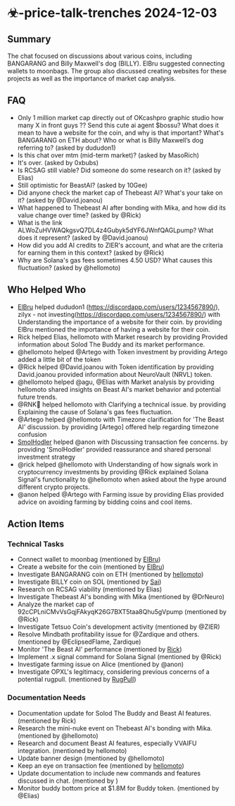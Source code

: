 # ☣-price-talk-trenches 2024-12-03

## Summary
The chat focused on discussions about various coins, including BANGARANG and Billy Maxwell's dog (BILLY). ElBru suggested connecting wallets to moonbags. The group also discussed creating websites for these projects as well as the importance of market cap analysis.

## FAQ
- Only 1 million market cap directly out of OKcashpro graphic studio how many X in front guys ??
Send this cute ai agent $bossu?
What does it mean to have a website for the coin, and why is that important? What's BANGARANG on ETH about? Who or what is Billy Maxwell’s dog referring to? (asked by dududon1)
- Is this chat over mtm (mid-term market)? (asked by MasoRich)
- It's over. (asked by 0xbubs)
- Is RCSAG still viable? Did someone do some research on it? (asked by Elias)
- Still optimistic for BeastAI? (asked by 10Gee)
- Did anyone check the market cap of Thebeast AI? What's your take on it? (asked by @David.joanou)
- What happened to Thebeast AI after bonding with Mika, and how did its value change over time? (asked by @Rick)
- What is the link ALWoZuHVWAQkgsvQ7DL4z4Gubyk5dYF6JWnfQAGLpump? What does it represent? (asked by @David.joanou)
- How did you add AI credits to ZIER's account, and what are the criteria for earning them in this context? (asked by @Rick)
- Why are Solana's gas fees sometimes 4.50 USD? What causes this fluctuation? (asked by @hellomoto)

## Who Helped Who
- [ElBru](https://discordapp.com/users/1234567890/) helped dududon1 (https://discordapp.com/users/1234567890/), zilyx - not investing(https://discordapp.com/users/1234567890/) with Understanding the importance of a website for their coin. by providing ElBru mentioned the importance of having a website for their coin.
- Rick helped Elias, hellomoto with Market research by providing Provided information about Solod The Buddy and its market performance.
- @hellomoto helped @Artego with Token investment by providing Artego added a little bit of the token
- @Rick helped @David.joanou with Token identification by providing David.joanou provided information about NeuroVault (NRVL) token.
- @hellomoto helped @agu, @Elias with Market analysis by providing hellomoto shared insights on Beast AI's market behavior and potential future trends.
- @RNK🪽 helped hellomoto with Clarifying a technical issue. by providing Explaining the cause of Solana's gas fees fluctuation.
- @Artego helped @hellomoto with Timezone clarification for 'The Beast AI' discussion. by providing [Artego] offered help regarding timezone confusion
- [SmolHodler](https://discord.com/users/@smolhodler) helped @anon with Discussing transaction fee concerns. by providing 'SmolHodler' provided reassurance and shared personal investment strategy
- @rick helped @hellomoto with Understanding of how signals work in cryptocurrency investments by providing @Rick explained Solana Signal's functionality to @hellomoto when asked about the hype around different crypto projects.
- @anon helped @Artego with Farming issue by providing Elias provided advice on avoiding farming by bidding coins and cool items.

## Action Items

### Technical Tasks
- Connect wallet to moonbag (mentioned by [ElBru](https://discordapp.com/users/1234567890/))
- Create a website for the coin (mentioned by [ElBru](https://discordapp.com/users/1234567890/))
- Investigate BANGARANG coin on ETH (mentioned by [hellomoto](https://discordapp.com/users/1234567890/))
- Investigate BILLY coin on SOL (mentioned by [Sai](https://discordapp.com/users/1234567890/))
- Research on RCSAG viability (mentioned by Elias)
- Investigate Thebeast AI's bonding with Mika (mentioned by @DrNeuro)
- Analyze the market cap of 92cCPLniCMvVsGqjFAkyqK26G7BXT5taa8Qhu5gVpump (mentioned by @Rick)
- Investigate Tetsuo Coin's development activity (mentioned by @ZIER)
- Resolve Mindbath profitability issue for @Zardique and others. (mentioned by @EclipsedFlame, Zardique)
- Monitor 'The Beast AI' performance (mentioned by [Rick](https://pump.fun/92cCPLniCMvVsGqjFAkyqK26G7BXT5taa8Qhu5gVpump))
- Implement .x signal command for Solana Signal (mentioned by @Rick)
- Investigate farming issue on Alice (mentioned by @anon)
- Investigate OPXL's legitimacy, considering previous concerns of a potential rugpull. (mentioned by [RugPull](01:51))

### Documentation Needs
- Documentation update for Solod The Buddy and Beast AI features. (mentioned by Rick)
- Research the mini-nuke event on Thebeast AI's bonding with Mika. (mentioned by @hellomoto)
- Research and document Beast AI features, especially VVAIFU integration. (mentioned by hellomoto)
- Update banner design (mentioned by @hellomoto)
- Keep an eye on transaction fee (mentioned by [hellomoto](https://discord.com/users/@RNK-🪽))
- Update documentation to include new commands and features discussed in chat. (mentioned by )
- Monitor buddy bottom price at $1.8M for Buddy token. (mentioned by @Elias)